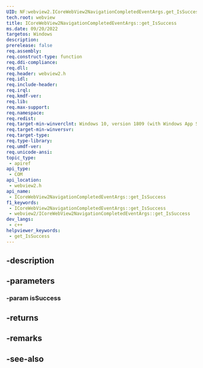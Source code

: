 ```yaml
---
UID: NF:webview2.ICoreWebView2NavigationCompletedEventArgs.get_IsSuccess
tech.root: webview
title: ICoreWebView2NavigationCompletedEventArgs::get_IsSuccess
ms.date: 09/20/2022
targetos: Windows
description: 
prerelease: false
req.assembly: 
req.construct-type: function
req.ddi-compliance: 
req.dll: 
req.header: webview2.h
req.idl: 
req.include-header: 
req.irql: 
req.kmdf-ver: 
req.lib: 
req.max-support: 
req.namespace: 
req.redist: 
req.target-min-winverclnt: Windows 10, version 1809 (with Windows App SDK 1.1 or later)
req.target-min-winversvr: 
req.target-type: 
req.type-library: 
req.umdf-ver: 
req.unicode-ansi: 
topic_type:
 - apiref
api_type:
 - COM
api_location:
 - webview2.h
api_name:
 - ICoreWebView2NavigationCompletedEventArgs::get_IsSuccess
f1_keywords:
 - ICoreWebView2NavigationCompletedEventArgs::get_IsSuccess
 - webview2/ICoreWebView2NavigationCompletedEventArgs::get_IsSuccess
dev_langs:
 - c++
helpviewer_keywords:
 - get_IsSuccess
---
```


## -description

## -parameters

### -param isSuccess

## -returns

## -remarks

## -see-also

